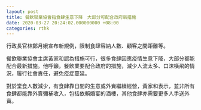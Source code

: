 ```yaml
---
layout: post
title: 餐飲聯業協會指食肆生意下降　大部分可配合政府新措施
date: 2020-03-27 20:24:02.000000000 +08:00
categories: rthk
---
```


行政長官林鄭月娥宣布新規例，限制食肆容納人數、顧客之間距離等。

餐飲聯業協會主席黃家和認為措施可行，很多食肆因應疫情生意下降，大部分都能配合最新措施。他呼籲，餐飲業要配合政府的措施，減少人流太多、口沫橫飛的情況，履行社會責任，避免疫症蔓延。

對於堂食人數減少，有食肆靠日間的生意或外賣繼續經營，黃家和表示，並非所有食肆都能靠外賣彌補收入，包括依賴婚宴的酒樓，其他食肆亦需要更多人手送外賣。
